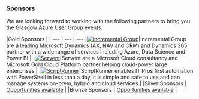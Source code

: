 ### Sponsors

We are looking forward to working with the following partners to bring you the Glasgow Azure User Group events.

|Gold Sponsors |   |
--- | --- | ---
|[![Incremental Group](/img/incrementalgroup.png)](https://incrementalgroup.co.uk/)|Incremental Group are a leading Microsoft Dynamics (AX, NAV and CRM) and Dynamics 365 partner with a wide range of services including Azure, Data Science and Power BI.|
|[![Servent](/img/servent.png)](https://www.servent.co.uk/)|Servent are a Microsoft Cloud consultancy and Microsoft Gold Cloud Platform partner helping cloud-power large enterprises.|
|[![ScriptRunner](/img/scriptrunner.png)](https://www.scriptrunner.com/)|ScriptRunner enables IT Pros first automation with PowerShell in less than a day, it is simple and safe to use and can manage systems on-prem, hybrid and cloud services.|
|Silver Sponsors  | [Opportunities available](https://techielass.azureedge.net/gaug/GAUG-Sponsorship-Proposal-2023.pdf)  |
|Bronze Sponsors | [Opportunities available](https://techielass.azureedge.net/gaug/GAUG-Sponsorship-Proposal-2023.pdf)   |

